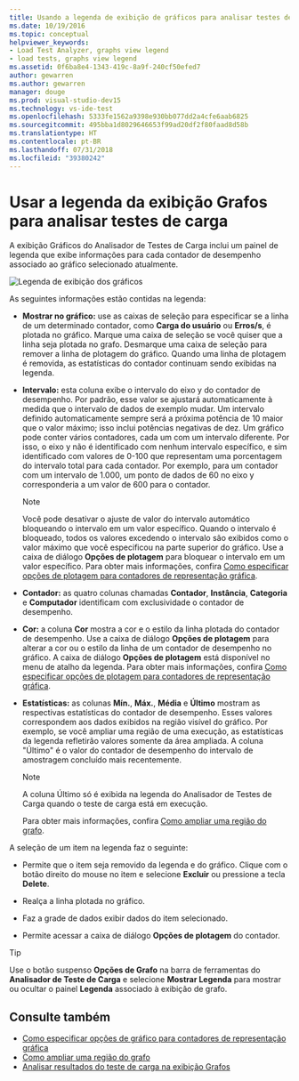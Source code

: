 ```yaml
---
title: Usando a legenda de exibição de gráficos para analisar testes de carga no Visual Studio
ms.date: 10/19/2016
ms.topic: conceptual
helpviewer_keywords:
- Load Test Analyzer, graphs view legend
- load tests, graphs view legend
ms.assetid: 0f6ba8e4-1343-419c-8a9f-240cf50efed7
author: gewarren
ms.author: gewarren
manager: douge
ms.prod: visual-studio-dev15
ms.technology: vs-ide-test
ms.openlocfilehash: 5333fe1562a9398e930bb077dd2a4cfe6aab6825
ms.sourcegitcommit: 495bba1d8029646653f99ad20df2f80faad8d58b
ms.translationtype: HT
ms.contentlocale: pt-BR
ms.lasthandoff: 07/31/2018
ms.locfileid: "39380242"
---
```

# <a name="use-the-graphs-view-legend-to-analyze-load-tests"></a>Usar a legenda da exibição Grafos para analisar testes de carga

A exibição Gráficos do Analisador de Testes de Carga inclui um painel de legenda que exibe informações para cada contador de desempenho associado ao gráfico selecionado atualmente.

![Legenda de exibição dos gráficos](../test/media/load_viewlegend.png)

As seguintes informações estão contidas na legenda:

-   **Mostrar no gráfico:** use as caixas de seleção para especificar se a linha de um determinado contador, como **Carga do usuário** ou **Erros/s**, é plotada no gráfico. Marque uma caixa de seleção se você quiser que a linha seja plotada no grafo. Desmarque uma caixa de seleção para remover a linha de plotagem do gráfico. Quando uma linha de plotagem é removida, as estatísticas do contador continuam sendo exibidas na legenda.

-   **Intervalo:** esta coluna exibe o intervalo do eixo y do contador de desempenho. Por padrão, esse valor se ajustará automaticamente à medida que o intervalo de dados de exemplo mudar. Um intervalo definido automaticamente sempre será a próxima potência de 10 maior que o valor máximo; isso inclui potências negativas de dez. Um gráfico pode conter vários contadores, cada um com um intervalo diferente. Por isso, o eixo y não é identificado com nenhum intervalo específico, e sim identificado com valores de 0-100 que representam uma porcentagem do intervalo total para cada contador. Por exemplo, para um contador com um intervalo de 1.000, um ponto de dados de 60 no eixo y corresponderia a um valor de 600 para o contador.

    > [!NOTE]
    > Você pode desativar o ajuste de valor do intervalo automático bloqueando o intervalo em um valor específico. Quando o intervalo é bloqueado, todos os valores excedendo o intervalo são exibidos como o valor máximo que você especificou na parte superior do gráfico. Use a caixa de diálogo **Opções de plotagem** para bloquear o intervalo em um valor específico. Para obter mais informações, confira [Como especificar opções de plotagem para contadores de representação gráfica](../test/how-to-specify-plot-options-for-graphing-counters.md).

-   **Contador:** as quatro colunas chamadas **Contador**, **Instância**, **Categoria** e **Computador** identificam com exclusividade o contador de desempenho.

-   **Cor:** a coluna **Cor** mostra a cor e o estilo da linha plotada do contador de desempenho. Use a caixa de diálogo **Opções de plotagem** para alterar a cor ou o estilo da linha de um contador de desempenho no gráfico. A caixa de diálogo **Opções de plotagem** está disponível no menu de atalho da legenda. Para obter mais informações, confira [Como especificar opções de plotagem para contadores de representação gráfica](../test/how-to-specify-plot-options-for-graphing-counters.md).

-   **Estatísticas:** as colunas **Mín.**, **Máx.**, **Média** e **Último** mostram as respectivas estatísticas do contador de desempenho. Esses valores correspondem aos dados exibidos na região visível do gráfico. Por exemplo, se você ampliar uma região de uma execução, as estatísticas da legenda refletirão valores somente da área ampliada. A coluna "Último" é o valor do contador de desempenho do intervalo de amostragem concluído mais recentemente.

    > [!NOTE]
    > A coluna Último só é exibida na legenda do Analisador de Testes de Carga quando o teste de carga está em execução.

     Para obter mais informações, confira [Como ampliar uma região do grafo](../test/how-to-zoom-in-on-a-region-of-the-graph-in-load-test-results.md).

A seleção de um item na legenda faz o seguinte:

-   Permite que o item seja removido da legenda e do gráfico. Clique com o botão direito do mouse no item e selecione **Excluir** ou pressione a tecla **Delete**.

-   Realça a linha plotada no gráfico.

-   Faz a grade de dados exibir dados do item selecionado.

-   Permite acessar a caixa de diálogo **Opções de plotagem** do contador.

> [!TIP]
> Use o botão suspenso **Opções de Grafo** na barra de ferramentas do **Analisador de Teste de Carga** e selecione **Mostrar Legenda** para mostrar ou ocultar o painel **Legenda** associado à exibição de grafo.

## <a name="see-also"></a>Consulte também

- [Como especificar opções de gráfico para contadores de representação gráfica](../test/how-to-specify-plot-options-for-graphing-counters.md)
- [Como ampliar uma região do grafo](../test/how-to-zoom-in-on-a-region-of-the-graph-in-load-test-results.md)
- [Analisar resultados do teste de carga na exibição Grafos](../test/analyze-load-test-results-in-the-graphs-view.md)
